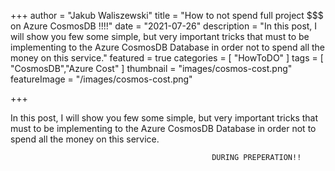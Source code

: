 +++
author = "Jakub Waliszewski"
title = "How to not spend full project $$$ on Azure CosmosDB !!!!"
date = "2021-07-26"
description = "In this post, I will show you few some simple, but very important tricks that must to be implementing to the Azure CosmosDB Database in order not to spend all the money on this service."
featured = true
categories = [
    "HowToDO"
]
tags = [
    "CosmosDB","Azure Cost"
]
thumbnail = "images/cosmos-cost.png"
featureImage = "/images/cosmos-cost.png"



+++

In this post, I will show you few some simple, but very important tricks that must to be implementing to the Azure CosmosDB Database in order not to spend all the money on this service.

                                                 DURING PREPERATION!!